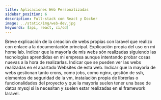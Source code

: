 ```yaml
---
title: Aplicaciones Web Personalizadas
sidebar_position: 6
description: Full-stack con React y Docker
image: ../static/img/web-dev.jpg
keywords: [api, react, ci/cd]
---
```


Breve explicación de la creación de webs propias con laravel que realizo con enlace a la documentación principal.
Explicación propia del uso en mi home lab.
Indicar que la mayoría de mis webs són realizadas siguiendo las tecnologías aprendidas en mi empresa aunque intentando probar cosas nuevas a la hora de realizarlas.
Indicar que se pueden ver las webs realizadas en el apartado Websites de esta web.
Indicar que la mayoría de webs gestionan tanto crons, como jobs, como nginx, gestión de ssh, elementos de seguridad de la vm, instalación propia de librerías o funcionalidades del proyecto y que la mayoría suelen tener una base de datos mysql si la necesitan y suelen estar realizadas en el framework laravel.